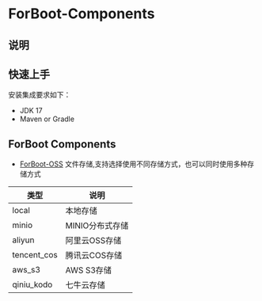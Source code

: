 # ForBoot-Components
## 说明

## 快速上手
安装集成要求如下：
- JDK 17
- Maven or Gradle

## ForBoot Components
-  [ForBoot-OSS](https://github.com/focre-projects/forboot-components/tree/main/forboot-oss) 文件存储,支持选择使用不同存储方式，也可以同时使用多种存储方式

| 类型          | 说明  |
|-------------|-----|
| local       | 本地存储 |
| minio       | MINIO分布式存储 |
| aliyun      | 阿里云OSS存储 |
| tencent_cos | 腾讯云COS存储 |
| aws_s3      | AWS S3存储 |
| qiniu_kodo  | 七牛云存储 |
